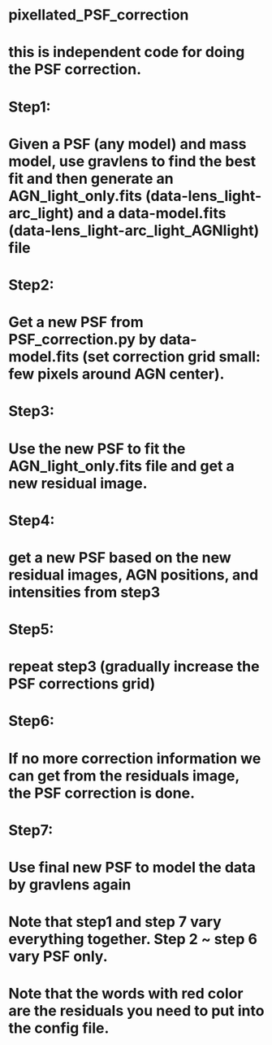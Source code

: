 # pixellated_PSF_correction
# this is independent code for doing the PSF correction.
# Step1:
# Given a PSF (any model) and mass model, use gravlens to find the best fit and then generate an AGN_light_only.fits (data-lens_light-arc_light)  and a data-model.fits (data-lens_light-arc_light_AGNlight) file 
# Step2:
# Get a new PSF from PSF_correction.py by data-model.fits (set correction grid small: few pixels around AGN center).
# Step3:
# Use the new PSF to fit the AGN_light_only.fits file and get a new residual image. 
# Step4:
# get a new PSF based on the new residual images, AGN positions, and intensities from step3
# Step5:
# repeat step3 (gradually increase the PSF corrections grid)
# Step6:
# If no more correction information we can get from the residuals image, the PSF correction is done. 
# Step7: 
# Use final new PSF to model the data by gravlens again

# Note that step1 and step 7 vary everything together. Step 2 ~ step 6 vary PSF only.
# Note that the words with red color are the residuals you need to put into the config file.
